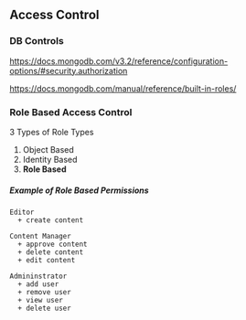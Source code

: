 ## Access Control

### DB Controls
https://docs.mongodb.com/v3.2/reference/configuration-options/#security.authorization
 
https://docs.mongodb.com/manual/reference/built-in-roles/



### Role Based Access Control
3 Types of Role Types

1. Object Based
2. Identity Based
3. **Role Based**

##### Example of Role Based Permissions
```
Editor
  + create content

Content Manager
  + approve content
  + delete content 
  + edit content

Admininstrator
  + add user
  + remove user
  + view user
  + delete user
```

